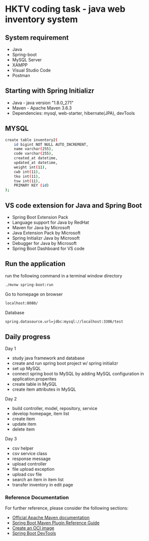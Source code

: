 # HKTV coding task - java web inventory system

## System requirement
* Java
* Spring-boot
* MySQL Server
* XAMPP
* Visual Studio Code
* Postman

## Starting with Spring Initializr
* Java - java version "1.8.0_271"
* Maven - Apache Maven 3.6.3
* Dependencies: mysql, web-starter, hibernate(JPA), devTools

## MYSQL
```bash
create table inventory2(
    id bigint NOT NULL AUTO_INCREMENT,
    name varchar(255),
    code varchar(255),
    created_at datetime,
    updated_at datetime,
    weight int(11),
    cwb int(11),
    tko int(11),
    tsw int(11),
    PRIMARY KEY (id)
);
```

## VS code extension for Java and Spring Boot
* Spring Boot Extension Pack
* Language support for Java by RedHat
*  Maven for Java by Microsoft
* Java Extension Pack by Microsoft
* Spring Initializr Java by Microsoft
* Debugger for Java by Microsoft
* Spring Boot Dashboard for VS code

## Run the application
run the following command in a terminal window directory
```bash
./mvnw spring-boot:run
```

Go to homepage on browser
```bash
localhost:8080/
```

Database
```bash
spring.datasource.url=jdbc:mysql://localhost:3306/test
```

## Daily progress
Day 1
- study java framework and database
- create and run spring boot project w/ spring initializr
- set up MySQL
- connect spring boot to MySQL by adding MySQL configuration in application.properites
- create table in MySQL
- create item attributes in MySQL

Day 2
- build controller, model, repository, service
- develop homepage, item list
- create item
- update item
- delete item

Day 3
- csv helper
- csv service class
- response message
- upload controller
- file upload exception
- upload csv file
- search an item in item list
- transfer inventory in edit page

### Reference Documentation
For further reference, please consider the following sections:

* [Official Apache Maven documentation](https://maven.apache.org/guides/index.html)
* [Spring Boot Maven Plugin Reference Guide](https://docs.spring.io/spring-boot/docs/2.4.2/maven-plugin/reference/html/)
* [Create an OCI image](https://docs.spring.io/spring-boot/docs/2.4.2/maven-plugin/reference/html/#build-image)
* [Spring Boot DevTools](https://docs.spring.io/spring-boot/docs/2.4.2/reference/htmlsingle/#using-boot-devtools)

